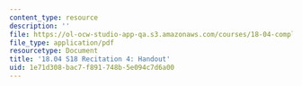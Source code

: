 ```yaml
---
content_type: resource
description: ''
file: https://ol-ocw-studio-app-qa.s3.amazonaws.com/courses/18-04-complex-variables-with-applications-spring-2018/1e71d308bac7f891748b5e094c7d6a00_MIT18_04S18_Recit4-handout.pdf
file_type: application/pdf
resourcetype: Document
title: '18.04 S18 Recitation 4: Handout'
uid: 1e71d308-bac7-f891-748b-5e094c7d6a00
---
```

